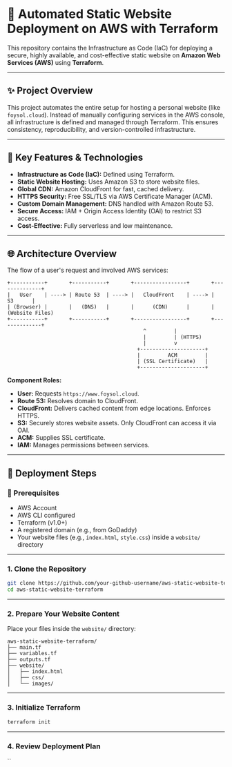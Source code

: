 # 🚀 Automated Static Website Deployment on AWS with Terraform

This repository contains the Infrastructure as Code (IaC) for deploying a secure, highly available, and cost-effective static website on **Amazon Web Services (AWS)** using **Terraform**.

---

## ✨ Project Overview

This project automates the entire setup for hosting a personal website (like `foysol.cloud`). Instead of manually configuring services in the AWS console, all infrastructure is defined and managed through Terraform. This ensures consistency, reproducibility, and version-controlled infrastructure.

---

## 🌟 Key Features & Technologies

- **Infrastructure as Code (IaC):** Defined using Terraform.
- **Static Website Hosting:** Uses Amazon S3 to store website files.
- **Global CDN:** Amazon CloudFront for fast, cached delivery.
- **HTTPS Security:** Free SSL/TLS via AWS Certificate Manager (ACM).
- **Custom Domain Management:** DNS handled with Amazon Route 53.
- **Secure Access:** IAM + Origin Access Identity (OAI) to restrict S3 access.
- **Cost-Effective:** Fully serverless and low maintenance.

---

## 🌐 Architecture Overview

The flow of a user's request and involved AWS services:

```
+-----------+       +-----------+       +-----------------+       +--------------+
|   User    | ----> | Route 53  | ----> |   CloudFront    | ----> |      S3      |
| (Browser) |       |   (DNS)   |       |      (CDN)      |       | (Website Files)
+-----------+       +-----------+       +-----------------+       +--------------+
                                            ^         |
                                            |         | (HTTPS)
                                            |         v
                                          +---------------------+
                                          |         ACM         |
                                          | (SSL Certificate)   |
                                          +---------------------+
```

**Component Roles:**

- **User:** Requests `https://www.foysol.cloud`.
- **Route 53:** Resolves domain to CloudFront.
- **CloudFront:** Delivers cached content from edge locations. Enforces HTTPS.
- **S3:** Securely stores website assets. Only CloudFront can access it via OAI.
- **ACM:** Supplies SSL certificate.
- **IAM:** Manages permissions between services.

---

## 🚀 Deployment Steps

### 🔧 Prerequisites

- AWS Account
- AWS CLI configured
- Terraform (v1.0+)
- A registered domain (e.g., from GoDaddy)
- Your website files (e.g., `index.html`, `style.css`) inside a `website/` directory

---

### 1. Clone the Repository

```bash
git clone https://github.com/your-github-username/aws-static-website-terraform.git
cd aws-static-website-terraform
```

---

### 2. Prepare Your Website Content

Place your files inside the `website/` directory:

```
aws-static-website-terraform/
├── main.tf
├── variables.tf
├── outputs.tf
├── website/
│   ├── index.html
│   ├── css/
│   └── images/
```

---

### 3. Initialize Terraform

```bash
terraform init
```

---

### 4. Review Deployment Plan

``
